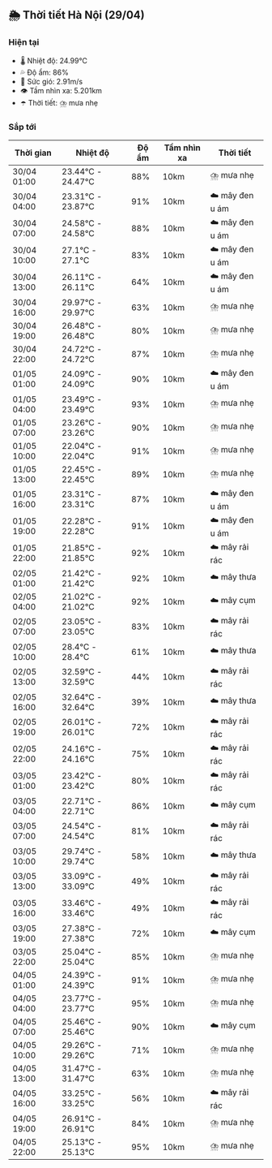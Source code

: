 ## 🌦️ Thời tiết Hà Nội (29/04)

### Hiện tại

- 🌡️ Nhiệt độ: 24.99℃
- 💦 Độ ẩm: 86%
- 💨 Sức gió: 2.91m/s
- 👁️ Tầm nhìn xa: 5.201km
- ☂️ Thời tiết: ⛈️ mưa nhẹ

### Sắp tới

| Thời gian | Nhiệt độ | Độ ẩm | Tầm nhìn xa | Thời tiết |
| --- | --- | --- | --- | --- |
| 30/04 01:00 | 23.44℃ - 24.47℃ | 88% | 10km | ⛈️ mưa nhẹ |
| 30/04 04:00 | 23.31℃ - 23.87℃ | 91% | 10km | ☁️ mây đen u ám |
| 30/04 07:00 | 24.58℃ - 24.58℃ | 88% | 10km | ☁️ mây đen u ám |
| 30/04 10:00 | 27.1℃ - 27.1℃ | 83% | 10km | ☁️ mây đen u ám |
| 30/04 13:00 | 26.11℃ - 26.11℃ | 64% | 10km | ☁️ mây đen u ám |
| 30/04 16:00 | 29.97℃ - 29.97℃ | 63% | 10km | ⛈️ mưa nhẹ |
| 30/04 19:00 | 26.48℃ - 26.48℃ | 80% | 10km | ⛈️ mưa nhẹ |
| 30/04 22:00 | 24.72℃ - 24.72℃ | 87% | 10km | ⛈️ mưa nhẹ |
| 01/05 01:00 | 24.09℃ - 24.09℃ | 90% | 10km | ☁️ mây đen u ám |
| 01/05 04:00 | 23.49℃ - 23.49℃ | 93% | 10km | ⛈️ mưa nhẹ |
| 01/05 07:00 | 23.26℃ - 23.26℃ | 90% | 10km | ⛈️ mưa nhẹ |
| 01/05 10:00 | 22.04℃ - 22.04℃ | 91% | 10km | ⛈️ mưa nhẹ |
| 01/05 13:00 | 22.45℃ - 22.45℃ | 89% | 10km | ⛈️ mưa nhẹ |
| 01/05 16:00 | 23.31℃ - 23.31℃ | 87% | 10km | ☁️ mây đen u ám |
| 01/05 19:00 | 22.28℃ - 22.28℃ | 91% | 10km | ☁️ mây đen u ám |
| 01/05 22:00 | 21.85℃ - 21.85℃ | 92% | 10km | ☁️ mây rải rác |
| 02/05 01:00 | 21.42℃ - 21.42℃ | 92% | 10km | ☁️ mây thưa |
| 02/05 04:00 | 21.02℃ - 21.02℃ | 92% | 10km | ☁️ mây cụm |
| 02/05 07:00 | 23.05℃ - 23.05℃ | 83% | 10km | ☁️ mây rải rác |
| 02/05 10:00 | 28.4℃ - 28.4℃ | 61% | 10km | ☁️ mây thưa |
| 02/05 13:00 | 32.59℃ - 32.59℃ | 44% | 10km | ☁️ mây rải rác |
| 02/05 16:00 | 32.64℃ - 32.64℃ | 39% | 10km | ☁️ mây thưa |
| 02/05 19:00 | 26.01℃ - 26.01℃ | 72% | 10km | ☁️ mây rải rác |
| 02/05 22:00 | 24.16℃ - 24.16℃ | 75% | 10km | ☁️ mây rải rác |
| 03/05 01:00 | 23.42℃ - 23.42℃ | 80% | 10km | ☁️ mây rải rác |
| 03/05 04:00 | 22.71℃ - 22.71℃ | 86% | 10km | ☁️ mây cụm |
| 03/05 07:00 | 24.54℃ - 24.54℃ | 81% | 10km | ☁️ mây rải rác |
| 03/05 10:00 | 29.74℃ - 29.74℃ | 58% | 10km | ☁️ mây thưa |
| 03/05 13:00 | 33.09℃ - 33.09℃ | 49% | 10km | ☁️ mây rải rác |
| 03/05 16:00 | 33.46℃ - 33.46℃ | 49% | 10km | ☁️ mây rải rác |
| 03/05 19:00 | 27.38℃ - 27.38℃ | 72% | 10km | ☁️ mây cụm |
| 03/05 22:00 | 25.04℃ - 25.04℃ | 85% | 10km | ⛈️ mưa nhẹ |
| 04/05 01:00 | 24.39℃ - 24.39℃ | 91% | 10km | ⛈️ mưa nhẹ |
| 04/05 04:00 | 23.77℃ - 23.77℃ | 95% | 10km | ⛈️ mưa nhẹ |
| 04/05 07:00 | 25.46℃ - 25.46℃ | 90% | 10km | ☁️ mây cụm |
| 04/05 10:00 | 29.26℃ - 29.26℃ | 71% | 10km | ⛈️ mưa nhẹ |
| 04/05 13:00 | 31.47℃ - 31.47℃ | 63% | 10km | ⛈️ mưa nhẹ |
| 04/05 16:00 | 33.25℃ - 33.25℃ | 56% | 10km | ☁️ mây rải rác |
| 04/05 19:00 | 26.91℃ - 26.91℃ | 84% | 10km | ⛈️ mưa nhẹ |
| 04/05 22:00 | 25.13℃ - 25.13℃ | 95% | 10km | ⛈️ mưa nhẹ |
